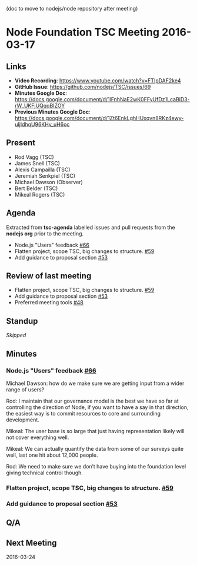 (doc to move to nodejs/node repository after meeting)

# Node Foundation TSC Meeting 2016-03-17

## Links

* **Video Recording**: <https://www.youtube.com/watch?v=FTIpDAF2ke4>
* **GitHub Issue**: <https://github.com/nodejs/TSC/issues/69>
* **Minutes Google Doc**: <https://docs.google.com/document/d/1lFnhNaE2wK0FFyUfDz1LcaBiD3-rW_UKFjUQqqBIZOY>
* **Previous Minutes Google Doc**: <https://docs.google.com/document/d/1Zt6EnkLghHUxqvn8RKz4ewy-uljIdhqU96KHv_uH6oc>

## Present

* Rod Vagg (TSC)
* James Snell (TSC)
* Alexis Campailla (TSC)
* Jeremiah Senkpiel (TSC)
* Michael Dawson (Observer)
* Bert Belder (TSC)
* Mikeal Rogers (TSC)

## Agenda

Extracted from **tsc-agenda** labelled issues and pull requests from the **nodejs org** prior to the meeting.

* Node.js "Users" feedback [#66](https://github.com/nodejs/TSC/issues/66)
* Flatten project, scope TSC, big changes to structure. [#59](https://github.com/nodejs/TSC/pull/59)
* Add guidance to proposal section [#53](https://github.com/nodejs/TSC/pull/53)

## Review of last meeting

* Flatten project, scope TSC, big changes to structure. [#59](https://github.com/nodejs/TSC/pull/59)
* Add guidance to proposal section [#53](https://github.com/nodejs/TSC/pull/53)
* Preferred meeting tools [#48](https://github.com/nodejs/TSC/issues/48)

## Standup

_Skipped_

## Minutes

### Node.js "Users" feedback [#66](https://github.com/nodejs/TSC/issues/66)

Michael Dawson: how do we make sure we are getting input from a wider range of users?

Rod: I maintain that our governance model is the best we have so far at controlling the direction of Node, if you want to have a say in that direction, the easiest way is to commit resources to core and surrounding development.

Mikeal: The user base is so large that just having representation likely will not cover everything well.

Mikeal: We can actually quantify the data from some of our surveys quite well, last one hit about 12,000 people.

Rod: We need to make sure we don’t have buying into the foundation level giving technical control though.

### Flatten project, scope TSC, big changes to structure. [#59](https://github.com/nodejs/TSC/pull/59)

### Add guidance to proposal section [#53](https://github.com/nodejs/TSC/pull/53)

## Q/A

## Next Meeting

2016-03-24

